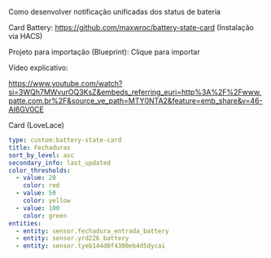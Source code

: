 Como desenvolver notificação unificadas dos status de bateria

Card Battery: https://github.com/maxwroc/battery-state-card (Instalação via HACS)

Projeto para importação (Blueprint): Clique para importar

Vídeo explicativo: 

https://www.youtube.com/watch?si=3WQh7MWvurOQ3KsZ&embeds_referring_euri=http%3A%2F%2Fwww.patte.com.br%2F&source_ve_path=MTY0NTA2&feature=emb_share&v=46-AI6GV0CE

Card (LoveLace)

``` yaml
type: custom:battery-state-card
title: Fechaduras
sort_by_level: asc
secondary_info: last_updated
color_thresholds:
  - value: 20
    color: red
  - value: 50
    color: yellow
  - value: 100
    color: green
entities:
  - entity: sensor.fechadura_entrada_battery
  - entity: sensor.yrd226_battery
  - entity: sensor.tyeb144d0f4300eb4d5dycai
```
